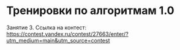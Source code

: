 # Тренировки по алгоритмам 1.0
Занятие 3. Ссылка на контест: https://contest.yandex.ru/contest/27663/enter/?utm_medium=main&utm_source=contest
